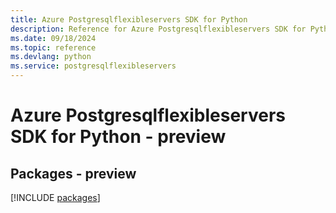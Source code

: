 ```yaml
---
title: Azure Postgresqlflexibleservers SDK for Python
description: Reference for Azure Postgresqlflexibleservers SDK for Python
ms.date: 09/18/2024
ms.topic: reference
ms.devlang: python
ms.service: postgresqlflexibleservers
---
```

# Azure Postgresqlflexibleservers SDK for Python - preview
## Packages - preview
[!INCLUDE [packages](postgresqlflexibleservers-index.md)]